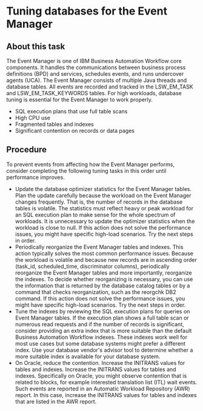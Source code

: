 # Tuning databases for the Event Manager

## About this task

The Event Manager is one of IBM Business Automation Workflow core
components. It handles the communications between business process
definitions (BPD) and services, schedules events, and runs undercover
agents (UCA). The Event Manager consists of multiple Java threads
and database tables. All events are recorded and tracked in the LSW\_EM\_TASK
and LSW\_EM\_TASK\_KEYWORDS tables. For high workloads, database tuning
is essential for the Event Manager to work properly.

- SQL execution plans that use full table scans
- High CPU use
- Fragmented tables and indexes
- Significant contention on records or data pages

## Procedure

To prevent events from affecting how the Event Manager
performs, consider completing the following tuning tasks in this order
until performance improves.

- Update the database optimizer statistics for the Event
Manager tables.   Plan the update carefully because
the workload on the Event Manager changes frequently. That is, the
number of records in the database tables is volatile. The statistics
must reflect heavy or peak workload for an SQL execution plan to make
sense for the whole spectrum of workloads. It is unnecessary to update
the optimizer statistics when the workload is close to null.
If
this action does not solve the performance issues, you might have
specific high-load scenarios. Try the next steps in order.
- Periodically reorganize the Event Manager tables and indexes.
This action typically solves the most common performance issues. 
 Because the workload is volatile and because new records
are in ascending order (task\_id, scheduled\_time, discriminator columns),
periodically reorganize the Event Manager tables and more importantly,
reorganize the indexes. To decide whether reorganizing is necessary,
you can use the information that is returned by the database catalog
tables or by a command that checks reorganization, such as the reorgchk DB2
command.
If this action does not solve the performance issues,
you might have specific high-load scenarios. Try the next steps in
order.
- Tune the indexes by reviewing the SQL execution plans for
queries on Event Manager tables.  If the execution plan
shows a full table scan or numerous read requests and if the number
of records is significant, consider providing an extra index that
is more suitable than the default Business Automation Workflow indexes.
These indexes work well for most use cases but some database systems
might prefer a different index. Use your database vendor's advisor
tool to determine whether a more suitable index is available for your
database system.
- On Oracle, reduce the contention. Increase the INITRANS
values for tables and indexes.  Increase the INITRANS
values for tables and indexes. Specifically on Oracle, you might observe
contention that is related to blocks, for example interested translation
list (ITL) wait events. Such events are reported in an Automatic Workload
Repository (AWR) report. In this case, increase the INITRANS values
for tables and indexes that are listed in the AWR report.